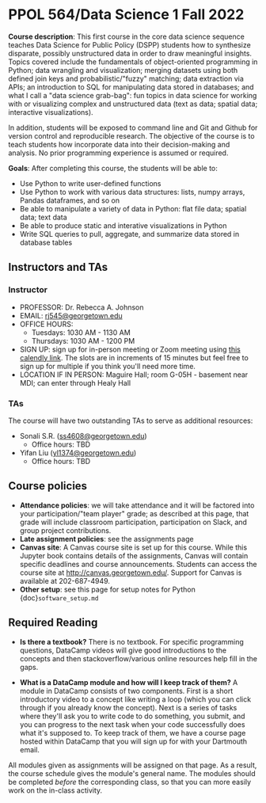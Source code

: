 # PPOL 564/Data Science 1 Fall 2022

**Course description**: This first course in the core data science sequence teaches Data Science for Public Policy
(DSPP) students how to synthesize disparate, possibly unstructured data in order to draw
meaningful insights. Topics covered include the fundamentals of object-oriented programming in Python; data
wrangling and visualization; merging datasets using both defined join keys and probabilistic/"fuzzy" matching; data extraction via APIs; an introduction to SQL for manipulating data stored in databases; and what I call a "data science grab-bag": fun topics in data science for working with or visualizing complex and unstructured data (text as data; spatial data; interactive visualizations).

In addition, students will be exposed to command line and Git and Github for version control and reproducible
research. The objective of the course is to teach students how incorporate data into their
decision-making and analysis. No prior programming experience is assumed or required.

**Goals**: After completing this course, the students will be able to:

- Use Python to write user-defined functions
- Use Python to work with various data structures: lists, numpy arrays, Pandas dataframes, and so on
- Be able to manipulate a variety of data in Python: flat file data; spatial data; text data
- Be able to produce static and interative visualizations in Python
- Write SQL queries to pull, aggregate, and summarize data stored in database tables

## Instructors and TAs

### Instructor

- PROFESSOR: Dr. Rebecca A. Johnson
- EMAIL: rj545@georgetown.edu
- OFFICE HOURS: 
    - Tuesdays: 1030 AM - 1130 AM
    - Thursdays: 1030 AM - 1200 PM
- SIGN UP: sign up for in-person meeting or Zoom meeting using [this calendly link](https://calendly.com/rebeccajohnsonmtg). The slots are in increments of 15 minutes but feel free to sign up for multiple if you think you'll need more time.
- LOCATION IF IN PERSON: Maguire Hall; room G-05H - basement near MDI; can enter through Healy Hall

### TAs

The course will have two outstanding TAs to serve as additional resources:

- Sonali S.R. (ss4608@georgetown.edu) 
    - Office hours: TBD
- Yifan Liu (yl1374@georgetown.edu)
    - Office hours: TBD


## Course policies

- **Attendance policies**: we will take attendance and it will be factored into your participation/"team player" grade; as described at this page, that grade will include classroom participation, participation on Slack, and group project contributions. 
- **Late assignment policies**: see the assignments page
- **Canvas site**: A Canvas course site is set up for this course. While this Jupyter book contains details of the assignments, Canvas will contain specific deadlines and course announcements. Students can access the course site at http://canvas.georgetown.edu/. Support for Canvas is available at 202-687-4949. 
- **Other setup**: see this page for setup notes for Python {doc}`software_setup.md`


## Required Reading

- **Is there a textbook?** There is no textbook. For specific programming questions, DataCamp videos will give good introductions to the concepts and then stackoverflow/various online resources help fill in the gaps. 

- **What is a DataCamp module and how will I keep track of them?** A module in DataCamp consists of two components. First is a short introductory video to a concept like writing a loop (which you can click through if you already know the concept). Next is a series of tasks where they'll ask you to write code to do something, you submit, and you can progress to the next task when your code successfully does what it's supposed to. To keep track of them, we have a course page hosted within DataCamp that you will sign up for with your Dartmouth email. 

All modules given as assignments will be assigned on that page. As a result, the course schedule gives the module's general name. The modules should be completed *before* the corresponding class, so that you can more easily work on the in-class activity. 

